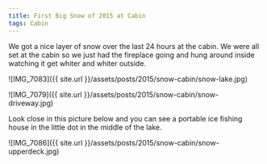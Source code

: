 ```yaml
---
title: First Big Snow of 2015 at Cabin
tags: Cabin
---
```


We got a nice layer of snow over the last 24 hours at the cabin. We were all set at the cabin so we just had the fireplace going and hung around inside watching it get whiter and whiter outside.

![IMG_7083]({{ site.url }}/assets/posts/2015/snow-cabin/snow-lake.jpg)

![IMG_7079]({{ site.url }}/assets/posts/2015/snow-cabin/snow-driveway.jpg)

Look close in this picture below and you can see a portable ice fishing house in the little dot in the middle of the lake.

![IMG_7086]({{ site.url }}/assets/posts/2015/snow-cabin/snow-upperdeck.jpg)

